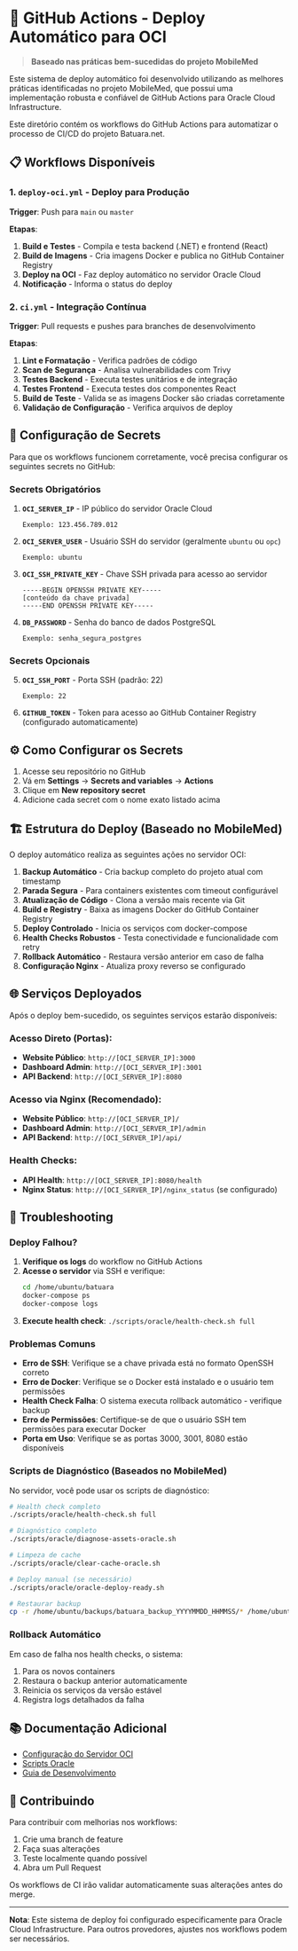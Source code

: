 # 🚀 GitHub Actions - Deploy Automático para OCI

> **Baseado nas práticas bem-sucedidas do projeto MobileMed**

Este sistema de deploy automático foi desenvolvido utilizando as melhores práticas identificadas no projeto MobileMed, que possui uma implementação robusta e confiável de GitHub Actions para Oracle Cloud Infrastructure.

Este diretório contém os workflows do GitHub Actions para automatizar o processo de CI/CD do projeto Batuara.net.

## 📋 Workflows Disponíveis

### 1. `deploy-oci.yml` - Deploy para Produção
**Trigger**: Push para `main` ou `master`

**Etapas**:
1. **Build e Testes** - Compila e testa backend (.NET) e frontend (React)
2. **Build de Imagens** - Cria imagens Docker e publica no GitHub Container Registry
3. **Deploy na OCI** - Faz deploy automático no servidor Oracle Cloud
4. **Notificação** - Informa o status do deploy

### 2. `ci.yml` - Integração Contínua
**Trigger**: Pull requests e pushes para branches de desenvolvimento

**Etapas**:
1. **Lint e Formatação** - Verifica padrões de código
2. **Scan de Segurança** - Analisa vulnerabilidades com Trivy
3. **Testes Backend** - Executa testes unitários e de integração
4. **Testes Frontend** - Executa testes dos componentes React
5. **Build de Teste** - Valida se as imagens Docker são criadas corretamente
6. **Validação de Configuração** - Verifica arquivos de deploy

## 🔐 Configuração de Secrets

Para que os workflows funcionem corretamente, você precisa configurar os seguintes secrets no GitHub:

### Secrets Obrigatórios

1. **`OCI_SERVER_IP`** - IP público do servidor Oracle Cloud
   ```
   Exemplo: 123.456.789.012
   ```

2. **`OCI_SERVER_USER`** - Usuário SSH do servidor (geralmente `ubuntu` ou `opc`)
   ```
   Exemplo: ubuntu
   ```

3. **`OCI_SSH_PRIVATE_KEY`** - Chave SSH privada para acesso ao servidor
   ```
   -----BEGIN OPENSSH PRIVATE KEY-----
   [conteúdo da chave privada]
   -----END OPENSSH PRIVATE KEY-----
   ```

4. **`DB_PASSWORD`** - Senha do banco de dados PostgreSQL
   ```
   Exemplo: senha_segura_postgres
   ```

### Secrets Opcionais

5. **`OCI_SSH_PORT`** - Porta SSH (padrão: 22)
   ```
   Exemplo: 22
   ```

6. **`GITHUB_TOKEN`** - Token para acesso ao GitHub Container Registry (configurado automaticamente)

## ⚙️ Como Configurar os Secrets

1. Acesse seu repositório no GitHub
2. Vá em **Settings** → **Secrets and variables** → **Actions**
3. Clique em **New repository secret**
4. Adicione cada secret com o nome exato listado acima

## 🏗️ Estrutura do Deploy (Baseado no MobileMed)

O deploy automático realiza as seguintes ações no servidor OCI:

1. **Backup Automático** - Cria backup completo do projeto atual com timestamp
2. **Parada Segura** - Para containers existentes com timeout configurável
3. **Atualização de Código** - Clona a versão mais recente via Git
4. **Build e Registry** - Baixa as imagens Docker do GitHub Container Registry
5. **Deploy Controlado** - Inicia os serviços com docker-compose
6. **Health Checks Robustos** - Testa conectividade e funcionalidade com retry
7. **Rollback Automático** - Restaura versão anterior em caso de falha
8. **Configuração Nginx** - Atualiza proxy reverso se configurado

## 🌐 Serviços Deployados

Após o deploy bem-sucedido, os seguintes serviços estarão disponíveis:

### Acesso Direto (Portas):
- **Website Público**: `http://[OCI_SERVER_IP]:3000`
- **Dashboard Admin**: `http://[OCI_SERVER_IP]:3001`
- **API Backend**: `http://[OCI_SERVER_IP]:8080`

### Acesso via Nginx (Recomendado):
- **Website Público**: `http://[OCI_SERVER_IP]/`
- **Dashboard Admin**: `http://[OCI_SERVER_IP]/admin`
- **API Backend**: `http://[OCI_SERVER_IP]/api/`

### Health Checks:
- **API Health**: `http://[OCI_SERVER_IP]:8080/health`
- **Nginx Status**: `http://[OCI_SERVER_IP]/nginx_status` (se configurado)

## 🔧 Troubleshooting

### Deploy Falhou?

1. **Verifique os logs** do workflow no GitHub Actions
2. **Acesse o servidor** via SSH e verifique:
   ```bash
   cd /home/ubuntu/batuara
   docker-compose ps
   docker-compose logs
   ```
3. **Execute health check**: `./scripts/oracle/health-check.sh full`

### Problemas Comuns

- **Erro de SSH**: Verifique se a chave privada está no formato OpenSSH correto
- **Erro de Docker**: Verifique se o Docker está instalado e o usuário tem permissões
- **Health Check Falha**: O sistema executa rollback automático - verifique backup
- **Erro de Permissões**: Certifique-se de que o usuário SSH tem permissões para executar Docker
- **Porta em Uso**: Verifique se as portas 3000, 3001, 8080 estão disponíveis

### Scripts de Diagnóstico (Baseados no MobileMed)

No servidor, você pode usar os scripts de diagnóstico:

```bash
# Health check completo
./scripts/oracle/health-check.sh full

# Diagnóstico completo
./scripts/oracle/diagnose-assets-oracle.sh

# Limpeza de cache
./scripts/oracle/clear-cache-oracle.sh

# Deploy manual (se necessário)
./scripts/oracle/oracle-deploy-ready.sh

# Restaurar backup
cp -r /home/ubuntu/backups/batuara_backup_YYYYMMDD_HHMMSS/* /home/ubuntu/batuara/
```

### Rollback Automático

Em caso de falha nos health checks, o sistema:
1. Para os novos containers
2. Restaura o backup anterior automaticamente
3. Reinicia os serviços da versão estável
4. Registra logs detalhados da falha

## 📚 Documentação Adicional

- [Configuração do Servidor OCI](../docs/DEPLOY.md)
- [Scripts Oracle](../docs/ORACLE_DEPLOY_README.md)
- [Guia de Desenvolvimento](../docs/GUIA_DESENVOLVIMENTO.md)

## 🤝 Contribuindo

Para contribuir com melhorias nos workflows:

1. Crie uma branch de feature
2. Faça suas alterações
3. Teste localmente quando possível
4. Abra um Pull Request

Os workflows de CI irão validar automaticamente suas alterações antes do merge.

---

**Nota**: Este sistema de deploy foi configurado especificamente para Oracle Cloud Infrastructure. Para outros provedores, ajustes nos workflows podem ser necessários.
